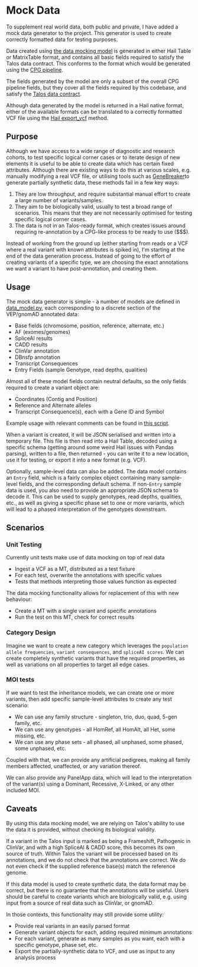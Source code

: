 # Mock Data

To supplement real world data, both public and private, I have added a mock data generator to the project. This
generator is used to create correctly formatted data for testing purposes.

Data created using [the data mocking model](../reanalysis/data_model.py) is generated in either Hail Table or
MatrixTable format, and contains all basic fields required to satisfy the Talos data contract. This conforms to the
format
which would be generated using
the [CPG pipeline](https://github.com/populationgenomics/production-pipelines/blob/main/cpg_workflows/query_modules/seqr_loader.py#L18).

The fields generated by the model are only a subset of the overall CPG pipeline fields, but they cover all the fields
required by this codebase, and satisfy the [Talos data contract](../reanalysis/hail_audit.py).

Although data generated by the model is returned in a Hail native format, either of the available formats can be
translated to a correctly formatted VCF file using
the [Hail export_vcf](https://hail.is/docs/0.2/methods/impex.html#hail.methods.export_vcf) method.

## Purpose

Although we have access to a wide range of diagnostic and research cohorts, to test specific logical corner cases or to
iterate design of new elements it is useful to be able to create data which has certain fixed attributes. Although there
are existing ways to do this at various scales, e.g. manually modifying a real VCF file, or utilising tools such
as [GeneBreaker](https://pubmed.ncbi.nlm.nih.gov/33368787/)to generate partially synthetic data, these methods fail in a
few key ways:

1. They are low throughput, and require substantial manual effort to create a large number of variants/samples.
2. They aim to be biologically valid, usually to test a broad range of scenarios. This means that they are not
   necessarily optimised for testing specific logical corner cases.
3. The data is not in an Talos-ready format, which creates issues around requiring re-annotation by a CPG-like process
   to
   be ready to use ($$$).

Instead of working from the ground up (either starting from reads or a VCF where a real variant with known attributes is
spiked in), I'm starting at the end of the data generation process. Instead of going to the effort of creating variants
of a specific type, we are choosing the exact annotations we want a variant to have post-annotation, and creating them.

## Usage

The mock data generator is simple - a number of models are defined in [data_model.py](../reanalysis/data_model.py), each
corresponding to a discrete section of the VEP/gnomAD annotated data:

* Base fields (chromosome, position, reference, alternate, etc.)
* AF (exomes/genomes)
* SpliceAI results
* CADD results
* ClinVar annotation
* DBnsfp annotation
* Transcript Consequences
* Entry Fields (sample Genotype, read depths, qualities)

Almost all of these model fields contain neutral defaults, so the only fields required to create a variant object are:

* Coordinates (Contig and Position)
* Reference and Alternate alleles
* Transcript Consequence(s), each with a Gene ID and Symbol

Example usage with relevant comments can be found in [this script](../reanalysis/model_go_brrr.py).

When a variant is created, it will be JSON serialised and written into a temporary file. This file is then read into a
Hail Table, decoded using a specific schema (getting around some weird Hail issues with Pandas parsing), written to a
file, then returned - you can write it to a new location, use it for testing, or export it into a new format (e.g. VCF).

Optionally, sample-level data can also be added. The data model contains an `Entry` field, which is a fairly complex
object containing many sample-level fields, and the corresponding default schema. If non-`Entry` sample data is used,
you also need to provide an appropriate JSON schema to decode it. This can be used to supply genotypes, read depths,
qualities, etc., as well as giving a specific phase set to one or more variants, which will lead to a phased
interpretation of the genotypes downstream.

## Scenarios

### Unit Testing

Currently unit tests make use of data mocking on top of real data

* Ingest a VCF as a MT, distributed as a test fixture
* For each test, overwrite the annotations with specific values
* Tests that methods interpreting those values function as expected

The data mocking functionality allows for replacement of this with new behaviour:

* Create a MT with a single variant and specific annotations
* Run the test on this MT, check for correct results

### Category Design

Imagine we want to create a new category which leverages the `population allele frequencies`, `variant consequences`,
and `spliceAI scores`. We can create completely synthetic variants that have the required properties, as well as
variations on all properties to target all edge cases.

### MOI tests

If we want to test the inheritance models, we can create one or more variants, then add specific sample-level attributes
to create any test scenario:

* We can use any family structure - singleton, trio, duo, quad, 5-gen family, etc.
* We can use any genotypes - all HomRef, all HomAlt, all Het, some missing, etc.
* We can use any phase sets - all phased, all unphased, some phased, some unphased, etc.

Coupled with that, we can provide any artificial pedigrees, making all family members affected, unaffected, or any
variation thereof.

We can also provide any PanelApp data, which will lead to the interpretation of the variant(s) using a Dominant,
Recessive, X-Linked, or any other included MOI.

## Caveats

By using this data mocking model, we are relying on Talos's ability to use the data it is provided, without checking its
biological validity.

If a variant in the Talos input is marked as being a Frameshift, Pathogenic in ClinVar, and with a high SpliceAI & CADD
score, this becomes its own source of truth. Within Talos the variant will be processed based on its annotations, and we
do not check that the annotations are correct. We do not even check if the supplied reference base(s) match the
reference genome.

If this data model is used to create synthetic data, the data format may be correct, but there is no guarantee that the
annotations will be useful. Users should be careful to create variants which are biologically valid, e.g. using input
from a source of real data such as ClinVar, or gnomAD.

In those contexts, this functionality may still provide some utility:

* Provide real variants in an easily parsed format
* Generate variant objects for each, adding required minimum annotations
* For each variant, generate as many samples as you want, each with a specific genotype, phase set, etc.
* Export the partially-synthetic data to VCF, and use as input to any analysis process
